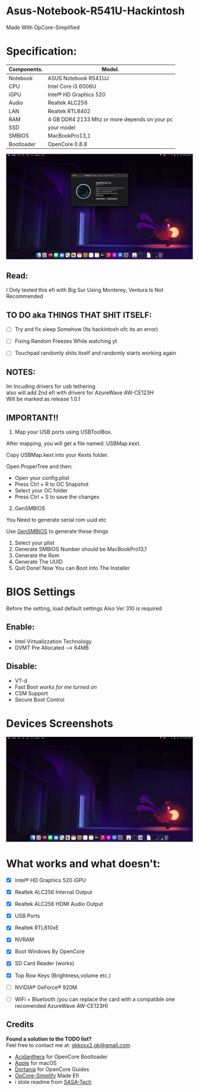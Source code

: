 # Asus-Notebook-R541U-Hackintosh

Made With OpCore-Simplified

# Specification:

| Components.      | Model.                                 |
| ---------------- | -------------------------------------- |
| Notebook         | ASUS Notebook R541UJ                   |
| CPU              | Intel Core i3 6006U                    | 
| iGPU             | Intel® HD Graphics 520                 |
| Audio            | Realtek ALC256                         |
| LAN              | Realtek RTL8402                        |
| RAM              | 4 GB DDR4 2133 Mhz or more depends on your pc|
| SSD              | your model                             |
| SMBIOS           | MacBookPro13,1                         |
| Bootloader       | OpenCore 0.8.8                         |

![infodp1](./Screenshot/1.png)


## Read:
I Only tested this efi with Big Sur
Using Monterey, Ventura Is Not Recommended

## TO DO aka THINGS THAT SHIT ITSELF:
- [ ] Try and fix sleep Somehow (Its hackintosh ofc its an error)  
- [ ] Fixing Random Freezes While watching yt  
- [ ] Touchpad randomly shits itself and randomly starts working again  



## NOTES:
Im Incuding drivers for usb tethering  
also will add 2nd efi with drivers for AzureWave AW-CE123H  
Will be marked as release 1.0.1

## IMPORTANT!!

1.  Map your USB ports using USBToolBox.

After mapping, you will get a file named: USBMap.kext.

Copy USBMap.kext into your Kexts folder.

Open ProperTree and then:

- Open your config.plist
- Press Ctrl + R to OC Snapshot
- Select your OC folder
- Press Ctrl + S to save the changes

2. GenSMBIOS

You Need to generate serial rom uuid etc

Use [GenSMBIOS](https://github.com/corpnewt/GenSMBIOS) to generate these things  
  1. Select your plist  
  2. Generate SMBIOS Number should be MacBookPro13,1
  3. Generate the Rom
  4. Generate The UUID
  5. Quit
Done! Now You can Boot Into The Installer


# BIOS Settings

Before the setting, load default settings
Also Ver 310 is required

## Enable:
- Intel Virtualizzation Technology
- DVMT Pre Allocated --> 64MB

## Disable:
- VT-d
- Fast Boot *works for me turned on*
- CSM Support
- Secure Boot Control

# Devices Screenshots
![sc1](./Screenshot/2.png)

# What works and what doesn't:
- [x] Intel® HD Graphics 520 iGPU
- [x] Realtek ALC256 Internal Output
- [x] Realtek ALC256 HDMI Audio Output
- [x] USB Ports
- [x] Realtek RTL810xE
- [x] NVRAM
- [x] Boot Windows By OpenCore
- [x] SD Card Reader (works)
- [x] Top Row Keys (Brightness,volume etc.)
- [ ] NVIDIA® GeForce® 920M
- [ ] WiFi + Bluetooth (you can replace the card with a compatible one recomended AzureWave AW-CE123H)


## Credits
**Found a solution to the TODO list?**  
Feel free to contact me at: [gkkoxx2.gk@gmail.com](mailto:gkkoxx2.gk@gmail.com)
- [Acidanthera](https://github.com/acidanthera) for OpenCore Bootloader
- [Apple](https://apple.com) for macOS
- [Dortania](https://github.com/dortania) for OpenCore Guides
- [OpCore-Simplify](https://github.com/lzhoang2801/OpCore-Simplify) Made Efi
- i stole readme from [SASA-Tech](https://github.com/SASA-Tech/Asus-VivoBook-R541U-Hackintosh/tree/main)
